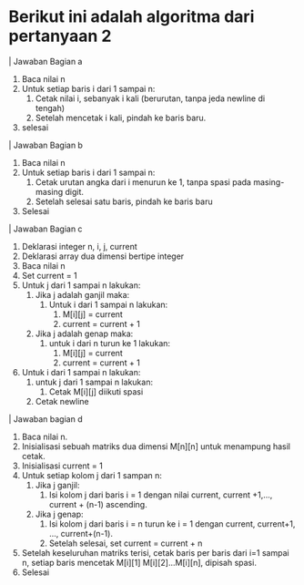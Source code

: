 # Berikut ini adalah algoritma dari pertanyaan 2
| Jawaban Bagian a
1. Baca nilai n
2. Untuk setiap baris i dari 1 sampai n:
    1. Cetak nilai i, sebanyak i kali (berurutan, tanpa jeda newline di tengah)
    2. Setelah mencetak i kali, pindah ke baris baru.
3. selesai

| Jawaban Bagian b
1. Baca nilai n
2. Untuk setiap baris i dari 1 sampai n:
    1. Cetak urutan angka dari i menurun ke 1, tanpa spasi pada masing-masing digit.
    2. Setelah selesai satu baris, pindah ke baris baru
3. Selesai

| Jawaban Bagian c 
1. Deklarasi integer n, i, j, current
2. Deklarasi array dua dimensi bertipe integer
3. Baca nilai n 
4. Set current = 1
5. Untuk j dari 1 sampai n lakukan:
    1. Jika j adalah ganjil maka:
        1. Untuk i dari 1 sampai n lakukan:
            1. M[i][j] = current
            2. current = current + 1
    2. Jika j adalah genap maka:
        1. untuk i dari n turun ke 1 lakukan:
            1. M[i][j] = current
            2. current = current + 1
6. Untuk i dari 1 sampai n lakukan:
    1. untuk j dari 1 sampai n lakukan:
        1. Cetak M[i][j] diikuti spasi
    2. Cetak newline

| Jawaban bagian d
1. Baca nilai n.
2. Inisialisasi sebuah matriks dua dimensi M[n][n] untuk menampung hasil cetak.
3. Inisialisasi current = 1
4. Untuk setiap kolom j dari 1 sampan n:
    1. Jika j ganjil:
        1. Isi kolom j dari baris i = 1 dengan nilai current, current +1,..., current + (n-1) ascending.
    2. Jika j genap:
        1. Isi kolom j dari baris i = n turun ke i = 1 dengan current, current+1, ..., current+(n-1).
        2. Setelah selesai, set current = current + n
5. Setelah keseluruhan matriks terisi, cetak baris per baris dari i=1 sampai n, setiap baris mencetak M[i][1] M[i][2]...M[i][n], dipisah spasi.
6. Selesai